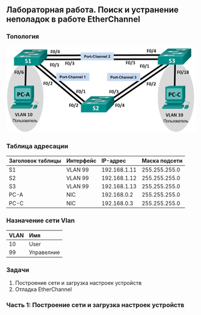 ## Лабораторная работа. Поиск и устранение неполадок в работе EtherChannel

### Топология

![](topology.png)

### Таблица адресации

|Заголовок таблицы	|Интерфейс |IP-адрес	   |Маска подсети|
|:------------------|:---------|:------------|:------------|
|S1	                |VLAN 99	 |192.168.1.11 |255.255.255.0|
|S2	                |VLAN 99	 |192.168.1.12 |255.255.255.0|
|S3	                |VLAN 99	 |192.168.1.13 |255.255.255.0|
|PC-A	              |NIC	     |192.168.0.2  |255.255.255.0|
|PC-C               |NIC	     |192.168.0.3  |255.255.255.0|

### Назначение сети Vlan

|VLAN	           |Имя	         |
|:---------------|:------------|
|10	             |User	       |
|99	             |Управелние	 |


### Задачи

1. Построение сети и загрузка настроек устройств
2. Отладка EtherChannel

### Часть 1:	Построение сети и загрузка настроек устройств


